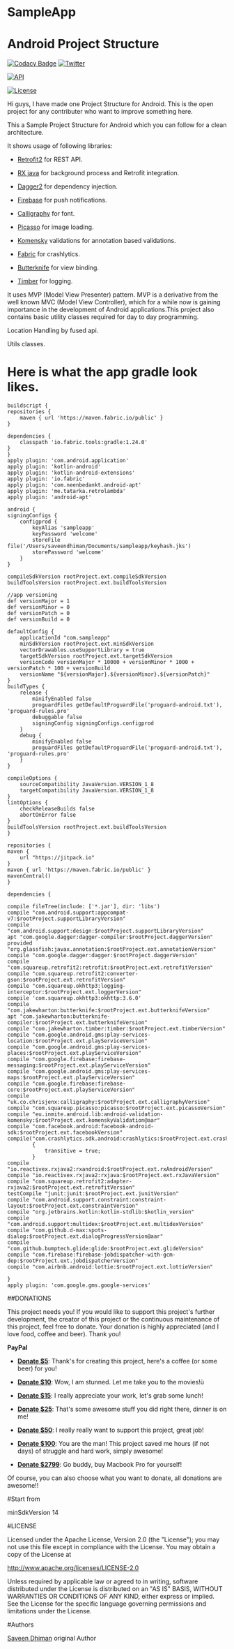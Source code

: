 # SampleApp
# Android Project Structure


[![Codacy Badge](https://api.codacy.com/project/badge/Grade/2a8eb532d98842f6966bc164a896419a)](https://www.codacy.com/app/saveendhiman/SampleApp?utm_source=github.com&utm_medium=referral&utm_content=saveendhiman/SampleApp&utm_campaign=badger)
[![Twitter](https://img.shields.io/badge/Twitter-@saveendhiman-blue.svg?style=flat)](https://twitter.com/saveendhiman)

[![API](https://img.shields.io/badge/API-14%2B-yellow.svg?style=flat)](https://android-arsenal.com/api?level=14)

[![License](https://img.shields.io/badge/license-Apache%202-4EB1BA.svg)](https://www.apache.org/licenses/LICENSE-2.0.html)


Hi guys, I have made one Project Structure for Android. This is the open project for any contributer who want to improve something here.

This a Sample Project Structure for Android which you can follow for a clean architecture.

It shows usage of following libraries:

* [Retrofit2] for REST API.

* [RX java] for background process and Retrofit integration.

* [Dagger2] for dependency injection.

* [Firebase] for push notifications.

* [Calligraphy] for font.

* [Picasso] for image loading.

* [Komensky] validations for annotation based validations.

* [Fabric] for crashlytics.

* [Butterknife] for view binding.

* [Timber] for logging.

It uses MVP (Model View Presenter) pattern. MVP is a derivative from the well known MVC (Model View Controller), which for a while now is gaining importance in the development of Android applications.This project also contains basic utility classes required for day to day programming.


Location Handling by fused api.

Utils classes.


# Here is what the app gradle look likes.

    buildscript {
    repositories {
        maven { url 'https://maven.fabric.io/public' }
    }

    dependencies {
        classpath 'io.fabric.tools:gradle:1.24.0'
    }
    }
    apply plugin: 'com.android.application'
    apply plugin: 'kotlin-android'
    apply plugin: 'kotlin-android-extensions'
    apply plugin: 'io.fabric'
    apply plugin: 'com.neenbedankt.android-apt'
    apply plugin: 'me.tatarka.retrolambda'
    apply plugin: 'android-apt'

    android {
    signingConfigs {
        configprod {
            keyAlias 'sampleapp'
            keyPassword 'welcome'
            storeFile file('/Users/saveendhiman/Documents/sampleapp/keyhash.jks')
            storePassword 'welcome'
        }
    }

    compileSdkVersion rootProject.ext.compileSdkVersion
    buildToolsVersion rootProject.ext.buildToolsVersion

    //app versioning
    def versionMajor = 1
    def versionMinor = 0
    def versionPatch = 0
    def versionBuild = 0

    defaultConfig {
        applicationId "com.sampleapp"
        minSdkVersion rootProject.ext.minSdkVersion
        vectorDrawables.useSupportLibrary = true
        targetSdkVersion rootProject.ext.targetSdkVersion
        versionCode versionMajor * 10000 + versionMinor * 1000 + versionPatch * 100 + versionBuild
        versionName "${versionMajor}.${versionMinor}.${versionPatch}"
    }
    buildTypes {
        release {
            minifyEnabled false
            proguardFiles getDefaultProguardFile('proguard-android.txt'), 'proguard-rules.pro'
            debuggable false
            signingConfig signingConfigs.configprod
        }
        debug {
            minifyEnabled false
            proguardFiles getDefaultProguardFile('proguard-android.txt'), 'proguard-rules.pro'
        }
    }

    compileOptions {
        sourceCompatibility JavaVersion.VERSION_1_8
        targetCompatibility JavaVersion.VERSION_1_8
    }
    lintOptions {
        checkReleaseBuilds false
        abortOnError false
    }
    buildToolsVersion rootProject.ext.buildToolsVersion
    }

    repositories {
    maven {
        url "https://jitpack.io"
    }
    maven { url 'https://maven.fabric.io/public' }
    mavenCentral()
    }

    dependencies {

    compile fileTree(include: ['*.jar'], dir: 'libs')
    compile "com.android.support:appcompat-v7:$rootProject.supportLibraryVersion"
    compile "com.android.support:design:$rootProject.supportLibraryVersion"
    apt "com.google.dagger:dagger-compiler:$rootProject.daggerVersion"
    provided "org.glassfish:javax.annotation:$rootProject.ext.annotationVersion"
    compile "com.google.dagger:dagger:$rootProject.daggerVersion"
    compile "com.squareup.retrofit2:retrofit:$rootProject.ext.retrofitVersion"
    compile "com.squareup.retrofit2:converter-gson:$rootProject.ext.retrofitVersion"
    compile "com.squareup.okhttp3:logging-interceptor:$rootProject.ext.loggerVersion"
    compile 'com.squareup.okhttp3:okhttp:3.6.0'
    compile "com.jakewharton:butterknife:$rootProject.ext.butterknifeVersion"
    apt "com.jakewharton:butterknife-compiler:$rootProject.ext.butterknifeVersion"
    compile "com.jakewharton.timber:timber:$rootProject.ext.timberVersion"
    compile "com.google.android.gms:play-services-location:$rootProject.ext.playServiceVersion"
    compile "com.google.android.gms:play-services-places:$rootProject.ext.playServiceVersion"
    compile "com.google.firebase:firebase-messaging:$rootProject.ext.playServiceVersion"
    compile "com.google.android.gms:play-services-maps:$rootProject.ext.playServiceVersion"
    compile "com.google.firebase:firebase-core:$rootProject.ext.playServiceVersion"
    compile "uk.co.chrisjenx:calligraphy:$rootProject.ext.calligraphyVersion"
    compile "com.squareup.picasso:picasso:$rootProject.ext.picassoVersion"
    compile "eu.inmite.android.lib:android-validation-komensky:$rootProject.ext.komenskyValidation@aar"
    compile "com.facebook.android:facebook-android-sdk:$rootProject.ext.facebookVersion"
    compile("com.crashlytics.sdk.android:crashlytics:$rootProject.ext.crashVersion@aar")
            {
                transitive = true;
            }
    compile "io.reactivex.rxjava2:rxandroid:$rootProject.ext.rxAndroidVersion"
    compile "io.reactivex.rxjava2:rxjava:$rootProject.ext.rxJavaVersion"
    compile "com.squareup.retrofit2:adapter-rxjava2:$rootProject.ext.retrofitVersion"
    testCompile "junit:junit:$rootProject.ext.junitVersion"
    compile "com.android.support.constraint:constraint-layout:$rootProject.ext.constraintVersion"
    compile "org.jetbrains.kotlin:kotlin-stdlib:$kotlin_version"
    compile "com.android.support:multidex:$rootProject.ext.multidexVersion"
    compile "com.github.d-max:spots-dialog:$rootProject.ext.dialogProgressVersion@aar"
    compile "com.github.bumptech.glide:glide:$rootProject.ext.glideVersion"
    compile "com.firebase:firebase-jobdispatcher-with-gcm-dep:$rootProject.ext.jobdispatcherVersion"
    compile "com.airbnb.android:lottie:$rootProject.ext.lottieVersion"

    }
    apply plugin: 'com.google.gms.google-services'

    
##DONATIONS

This project needs you! If you would like to support this project's further development, the creator of this project or the continuous maintenance of this project, feel free to donate. Your donation is highly appreciated (and I love food, coffee and beer). Thank you!

**PayPal**

* **[Donate $5]**: Thank's for creating this project, here's a coffee (or some beer) for you!

* **[Donate $10]**: Wow, I am stunned. Let me take you to the movies!ù

* **[Donate $15]**: I really appreciate your work, let's grab some lunch!

* **[Donate $25]**: That's some awesome stuff you did right there, dinner is on me!

* **[Donate $50]**: I really really want to support this project, great job!

* **[Donate $100]**: You are the man! This project saved me hours (if not days) of struggle and hard work, simply awesome!

* **[Donate $2799]**: Go buddy, buy Macbook Pro for yourself!

Of course, you can also choose what you want to donate, all donations are awesome!!


#Start from

minSdkVersion 14

#LICENSE

Licensed under the Apache License, Version 2.0 (the "License"); you may not use this file except in compliance with the License. You may obtain a copy of the License at

http://www.apache.org/licenses/LICENSE-2.0

Unless required by applicable law or agreed to in writing, software distributed under the License is distributed on an "AS IS" BASIS, WITHOUT WARRANTIES OR CONDITIONS OF ANY KIND, either express or implied. See the License for the specific language governing permissions and limitations under the License.

#Authors

[Saveen Dhiman] original Author


[Donate $5]: 		https://www.paypal.me/saveendhiman/5
[Donate $10]:  		https://www.paypal.me/saveendhiman/10
[Donate $15]:  		https://www.paypal.me/saveendhiman/15
[Donate $25]:  		https://www.paypal.me/saveendhiman/25
[Donate $50]: 		https://www.paypal.me/saveendhiman/50
[Donate $100]: 		https://www.paypal.me/saveendhiman/100
[Donate $2799]: 	https://www.paypal.me/saveendhiman/2799

[Saveen Dhiman]:        https://github.com/saveendhiman

[Retrofit2]: 		https://square.github.io/retrofit
[RX java]:		https://github.com/ReactiveX/RxJava
[Dagger2]: 		https://google.github.io/dagger
[Firebase]:             https://firebase.google.com
[Calligraphy]:          https://github.com/chrisjenx/Calligraphy
[Picasso]:              http://square.github.io/picasso
[Komensky]:             https://github.com/inmite/android-validation-komensky
[Fabric]:               https://get.fabric.io/#
[Butterknife]:          http://jakewharton.github.io/butterknife
[Timber]:               https://github.com/JakeWharton/timber


